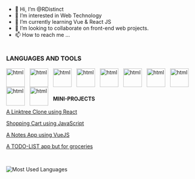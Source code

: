 - 👋 Hi, I’m @RDistinct
- 👀 I’m interested in Web Technology
- 🌱 I’m currently learning Vue & React JS 
- 💞️ I’m looking to collaborate on front-end web projects.
- 📫 How to reach me ...

#
<!---
RDistinct/RDistinct is a ✨ special ✨ repository because its `README.md` (this file) appears on your GitHub profile.
You can click the Preview link to take a look at your changes.
--->

###  LANGUAGES AND TOOLS

<a href="https://developer.mozilla.org/en-US/docs/Web/HTML" target="_blank"><img align="left" alt="html" width="50px" style="padding-right:10px" src="https://cdn.jsdelivr.net/gh/devicons/devicon/icons/html5/html5-original.svg" /></a>
            
<a href="https://developer.mozilla.org/en-US/docs/Web/CSS" target="_blank"><img align="left" alt="html" width="50px" style="padding-right:10px" src="https://cdn.jsdelivr.net/gh/devicons/devicon/icons/css3/css3-original.svg" /></a>
          
<a href="https://developer.mozilla.org/en-US/docs/Web/JavaScript" target="_blank"><img align="left" alt="html" width="50px" style="padding-right:10px" src="https://cdn.jsdelivr.net/gh/devicons/devicon/icons/javascript/javascript-plain.svg" /></a>

<a href="https://vuejs.org/" target="_blank"><img align="left" alt="html" width="50px" style="padding-right:10px" src="https://cdn.jsdelivr.net/gh/devicons/devicon/icons/vuejs/vuejs-original-wordmark.svg" /></a>
          
<a href="https://react.dev/" target="_blank"><img align="left" alt="html" width="50px" style="padding-right:10px" src="https://cdn.jsdelivr.net/gh/devicons/devicon/icons/react/react-original-wordmark.svg" /></a>
  
<a href="https://git-scm.com" target="_blank"><img align="left" alt="html" width="50px" style="padding-right:10px" src="https://cdn.jsdelivr.net/gh/devicons/devicon/icons/git/git-original.svg" /></a>

<a href="https://github.com/RDistinct" target="_blank"><img align="left" alt="html" width="50px" style="padding-right:10px" src="https://cdn.jsdelivr.net/gh/devicons/devicon/icons/github/github-original.svg" /></a>

<a href="https://tailwindcss.com" target="_blank"><img align="left" alt="html" width="50px" style="padding-right:10px" src="https://cdn.jsdelivr.net/gh/devicons/devicon/icons/tailwindcss/tailwindcss-plain.svg" /></a>
          
<a href="https://firebase.google.com" target="_blank"><img align="left" alt="html" width="50px" style="padding-right:10px" src="https://cdn.jsdelivr.net/gh/devicons/devicon/icons/firebase/firebase-plain-wordmark.svg" /></a>
 
<a href="https://www.typescriptlang.org/" target="_blank"><img align="left" alt="html" width="50px" style="padding-right:10px" src="https://cdn.jsdelivr.net/gh/devicons/devicon/icons/typescript/typescript-original.svg" /></a>

<br>         
<br>

#

#### MINI-PROJECTS

[A Linktree Clone using React](https://github.com/RDistinct/Linktree-Clone-Using-React)

[Shopping Cart using JavaScript](https://github.com/RDistinct/JavaScript-Fetch-API)

[A Notes App using VueJS](https://vue-notes-app-self.vercel.app/)
          
[A TODO-LIST app but for groceries](https://github.com/RDistinct/JAVASCRIPT-MINI-PROJECTS/tree/master/14.%20Grocery%20List%20App)

<br>
                        
  ![Most Used Languages](https://github-readme-stats-tau-gray.vercel.app/api?username=RDistinct&layout=compact&show_icons=true&theme=algolia&border_radius=20)

